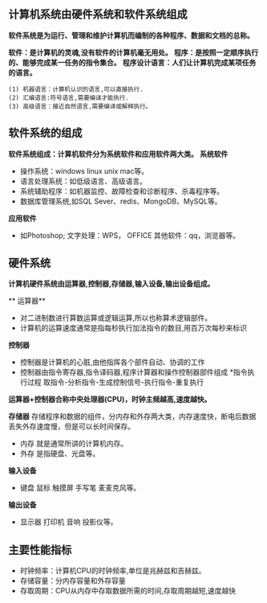## 计算机系统由硬件系统和软件系统组成

**软件系统是为运行、管理和维护计算机而编制的各种程序、数据和文档的总称。**

**软件：是计算机的灵魂,没有软件的计算机毫无用处。**
**程序：是按照一定顺序执行的、能够完成某一任务的指令集合。**
**程序设计语言：人们让计算机完成某项任务的语言。**
```
(1) 机器语言：计算机认识的语言,可以直接执行.
(2) 汇编语言:符号语言,需要编译才能执行.
(3) 高级语言：接近自然语言,需要编译或解释执行。
```

## 软件系统的组成

**软件系统组成：计算机软件分为系统软件和应用软件两大类。**
**系统软件**
* 操作系统：windows linux unix mac等。
* 语言处理系统：如低级语言、高级语言。
* 系统辅助程序：如机器监控、故障检查和诊断程序、杀毒程序等。
* 数据库管理系统,如SQL Sever、redis、MongoDB、MySQL等。

**应用软件**
* 如Photoshop; 文字处理：WPS， OFFICE 其他软件：qq，浏览器等。

##  硬件系统

**计算机硬件系统由运算器,控制器,存储器,输入设备,输出设备组成。**

** 运算器**
* 对二进制数进行算数运算或逻辑运算,所以也称算术逻辑部件。
* 计算机的运算速度通常是指每秒执行加法指令的数目,用百万次每秒来标识

**控制器**
* 控制器是计算机的心脏,由他指挥各个部件自动、协调的工作
* 控制器由指令寄存器,指令译码器,程序计算器和操作控制器部件组成
*指令执行过程 取指令-分析指令-生成控制信号-执行指令-重复执行

**运算器+控制器合称中央处理器(CPU)，时钟主频越高,速度越快。**

**存储器**
存储程序和数据的组件，分内存和外存两大类，内存速度快，断电后数据丢失外存速度慢，但是可以长时间保存。
* 内存 就是通常所讲的计算机内存。
* 外存 是指硬盘、光盘等。

**输入设备**
* 键盘 鼠标 触摸屏 手写笔 麦麦克风等。

**输出设备**
* 显示器 打印机 音响  投影仪等。

## 主要性能指标
* 时钟频率：计算机CPU的时钟频率,单位是兆赫兹和吉赫兹。
* 存储容量：分内存容量和外存容量
* 存取周期：CPU从内存中存取数据所需的时间,存取周期越短,速度越快














